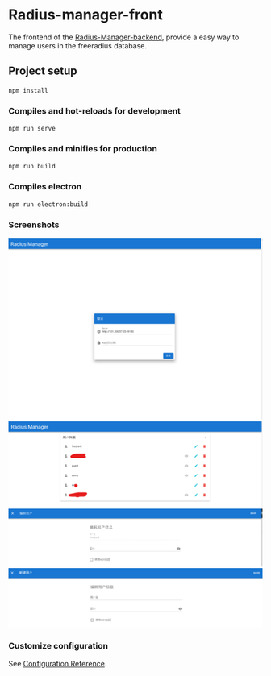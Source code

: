# Radius-manager-front

The frontend of the [Radius-Manager-backend](https://github.com/Gaojianli/Radius-Manager-backend), provide a easy way to manage users in the freeradius database.

## Project setup
```
npm install
```

### Compiles and hot-reloads for development
```
npm run serve
```

### Compiles and minifies for production
```
npm run build
```

### Compiles electron
```
npm run electron:build
```

### Screenshots
![](Screenshots/1.png?raw=true)
![](Screenshots/2.png?raw=true)
![](Screenshots/3.png?raw=true)
![](Screenshots/4.png?raw=true)


### Customize configuration
See [Configuration Reference](https://cli.vuejs.org/config/).
